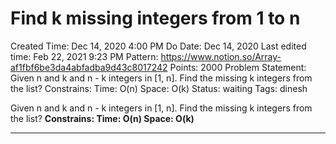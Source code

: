 # Find k missing integers from 1 to n

Created Time: Dec 14, 2020 4:00 PM
Do Date: Dec 14, 2020
Last edited time: Feb 22, 2021 9:23 PM
Pattern: https://www.notion.so/Array-af1fbf6be3da4abfadba9d43c8017242
Points: 2000
Problem Statement: Given n and k and n - k integers in [1, n]. Find the missing k integers from the list?
Constrains: 
Time: O(n)
Space: O(k)
Status: waiting
Tags: dinesh

Given n and k and n - k integers in [1, n]. Find the missing k integers from the list?
**Constrains: 
Time: O(n)
Space: O(k)**

---
